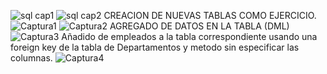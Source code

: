 ![sql cap1](https://github.com/user-attachments/assets/62b94c10-2995-4f34-806d-ca87d1278011)
![sql cap2](https://github.com/user-attachments/assets/7a91b4c2-887c-4ade-a1b8-5e97f20d050f)
CREACION DE NUEVAS TABLAS COMO EJERCICIO.
![Captura1](https://github.com/user-attachments/assets/2c5f9659-8c29-4c46-a614-580db3b805c9)
![Captura2](https://github.com/user-attachments/assets/ae22a234-16ea-42f8-a73c-781423984703)
AGREGADO DE DATOS EN LA TABLA (DML)
![Captura3](https://github.com/user-attachments/assets/3797e1ae-68ec-4ba0-94f8-5ba8dde16cba)
Añadido de empleados a la tabla correspondiente usando una foreign key de la tabla de Departamentos y metodo sin especificar las columnas.
![Captura4](https://github.com/user-attachments/assets/d2103b8d-58c2-4a42-92ff-7028aea1c732)
